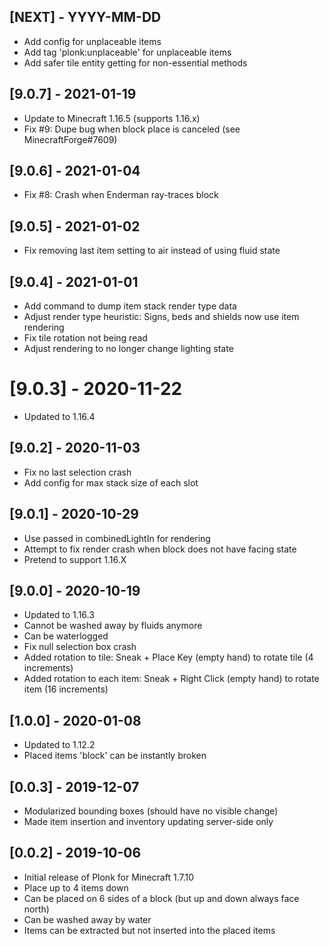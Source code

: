 ## [NEXT] - YYYY-MM-DD

- Add config for unplaceable items
- Add tag 'plonk:unplaceable' for unplaceable items
- Add safer tile entity getting for non-essential methods

## [9.0.7] - 2021-01-19

- Update to Minecraft 1.16.5 (supports 1.16.x)
- Fix #9: Dupe bug when block place is canceled (see MinecraftForge#7609)

## [9.0.6] - 2021-01-04

- Fix #8: Crash when Enderman ray-traces block

## [9.0.5] - 2021-01-02

- Fix removing last item setting to air instead of using fluid state

## [9.0.4] - 2021-01-01

- Add command to dump item stack render type data
- Adjust render type heuristic: Signs, beds and shields now use item rendering
- Fix tile rotation not being read
- Adjust rendering to no longer change lighting state

# [9.0.3] - 2020-11-22

- Updated to 1.16.4

## [9.0.2] - 2020-11-03

- Fix no last selection crash
- Add config for max stack size of each slot

## [9.0.1] - 2020-10-29

- Use passed in combinedLightIn for rendering
- Attempt to fix render crash when block does not have facing state
- Pretend to support 1.16.X

## [9.0.0] - 2020-10-19

- Updated to 1.16.3
- Cannot be washed away by fluids anymore
- Can be waterlogged
- Fix null selection box crash
- Added rotation to tile: Sneak + Place Key (empty hand) to rotate tile (4 increments)
- Added rotation to each item: Sneak + Right Click (empty hand) to rotate item (16 increments)

## [1.0.0] - 2020-01-08

- Updated to 1.12.2
- Placed items 'block' can be instantly broken

## [0.0.3] - 2019-12-07

- Modularized bounding boxes (should have no visible change)
- Made item insertion and inventory updating server-side only

## [0.0.2] - 2019-10-06

- Initial release of Plonk for Minecraft 1.7.10
- Place up to 4 items down
- Can be placed on 6 sides of a block (but up and down always face north)
- Can be washed away by water
- Items can be extracted but not inserted into the placed items
